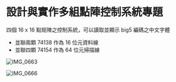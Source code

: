 # 設計與實作多組點陣控制系統專題

四個 16 x 16 點矩陣之控制系統，可以讀取並顯示 big5 編碼之中文字體

- 並聯兩顆 74138 作為 16 位元資料線
- 並聯四顆 74154 作為 64 位元掃描線

![IMG_0663](https://github.com/zyx1121/esp32.display/assets/98001197/bfc765c1-9e5f-4761-9545-4a15c7133001)

![IMG_0666](https://github.com/zyx1121/esp32.display/assets/98001197/080f82cf-9a5e-47f9-a5de-73cb6aabb20f)
